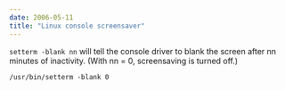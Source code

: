 ```yaml
---
date: 2006-05-11
title: "Linux console screensaver"
---
```


`setterm -blank nn` will tell the console driver to blank the screen after nn minutes of inactivity. (With nn = 0, screensaving is turned off.)

`/usr/bin/setterm -blank 0`
